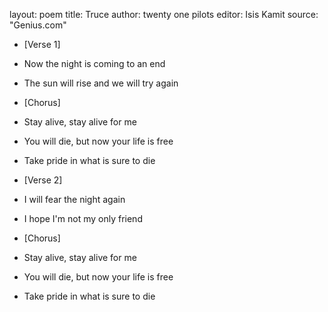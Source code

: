 layout: poem
title: Truce
author: twenty one pilots
editor: Isis Kamit
source: "Genius.com"

- [Verse 1]

- Now the night is coming to an end
- The sun will rise and we will try again


- [Chorus]

- Stay alive, stay alive for me
- You will die, but now your life is free
- Take pride in what is sure to die


- [Verse 2]

- I will fear the night again
- I hope I'm not my only friend


- [Chorus]

- Stay alive, stay alive for me
- You will die, but now your life is free
- Take pride in what is sure to die